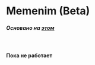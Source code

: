# Memenim (Beta)

##### *Основано на [этом](https://github.com/MEMENIM-Project/Memenim)*

<br/><br/>
**Пока не работает**
